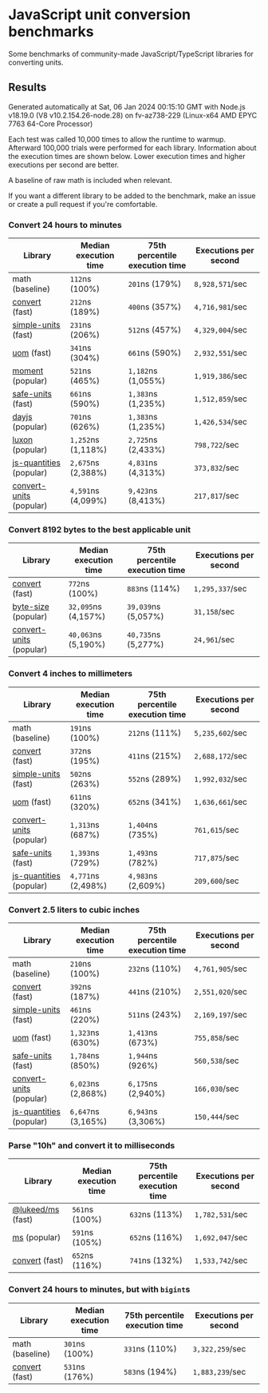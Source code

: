# JavaScript unit conversion benchmarks

Some benchmarks of community-made JavaScript/TypeScript libraries for converting units.

## Results

<!-- beginblock(results) -->

Generated automatically at Sat, 06 Jan 2024 00:15:10 GMT with Node.js v18.19.0 (V8 v10.2.154.26-node.28) on fv-az738-229 (Linux-x64 AMD EPYC 7763 64-Core Processor)

Each test was called 10,000 times to allow the runtime to warmup.
Afterward 100,000 trials were performed for each library.
Information about the execution times are shown below.
Lower execution times and higher executions per second are better.

A baseline of raw math is included when relevant.

If you want a different library to be added to the benchmark, make an issue or create a pull request if you're comfortable.

### Convert 24 hours to minutes

| Library                                                            | Median execution time | 75th percentile execution time | Executions per second |
| ------------------------------------------------------------------ | --------------------- | ------------------------------ | --------------------- |
| math (baseline)                                                    | `112`ns (100%)        | `201`ns (179%)                 | `8,928,571`/sec       |
| [convert](https://npmjs.com/package/convert) (fast)                | `212`ns (189%)        | `400`ns (357%)                 | `4,716,981`/sec       |
| [simple-units](https://npmjs.com/package/simple-units) (fast)      | `231`ns (206%)        | `512`ns (457%)                 | `4,329,004`/sec       |
| [uom](https://npmjs.com/package/uom) (fast)                        | `341`ns (304%)        | `661`ns (590%)                 | `2,932,551`/sec       |
| [moment](https://npmjs.com/package/moment) (popular)               | `521`ns (465%)        | `1,182`ns (1,055%)             | `1,919,386`/sec       |
| [safe-units](https://npmjs.com/package/safe-units) (fast)          | `661`ns (590%)        | `1,383`ns (1,235%)             | `1,512,859`/sec       |
| [dayjs](https://npmjs.com/package/dayjs) (popular)                 | `701`ns (626%)        | `1,383`ns (1,235%)             | `1,426,534`/sec       |
| [luxon](https://npmjs.com/package/luxon) (popular)                 | `1,252`ns (1,118%)    | `2,725`ns (2,433%)             | `798,722`/sec         |
| [js-quantities](https://npmjs.com/package/js-quantities) (popular) | `2,675`ns (2,388%)    | `4,831`ns (4,313%)             | `373,832`/sec         |
| [convert-units](https://npmjs.com/package/convert-units) (popular) | `4,591`ns (4,099%)    | `9,423`ns (8,413%)             | `217,817`/sec         |

### Convert 8192 bytes to the best applicable unit

| Library                                                            | Median execution time | 75th percentile execution time | Executions per second |
| ------------------------------------------------------------------ | --------------------- | ------------------------------ | --------------------- |
| [convert](https://npmjs.com/package/convert) (fast)                | `772`ns (100%)        | `883`ns (114%)                 | `1,295,337`/sec       |
| [byte-size](https://npmjs.com/package/byte-size) (popular)         | `32,095`ns (4,157%)   | `39,039`ns (5,057%)            | `31,158`/sec          |
| [convert-units](https://npmjs.com/package/convert-units) (popular) | `40,063`ns (5,190%)   | `40,735`ns (5,277%)            | `24,961`/sec          |

### Convert 4 inches to millimeters

| Library                                                            | Median execution time | 75th percentile execution time | Executions per second |
| ------------------------------------------------------------------ | --------------------- | ------------------------------ | --------------------- |
| math (baseline)                                                    | `191`ns (100%)        | `212`ns (111%)                 | `5,235,602`/sec       |
| [convert](https://npmjs.com/package/convert) (fast)                | `372`ns (195%)        | `411`ns (215%)                 | `2,688,172`/sec       |
| [simple-units](https://npmjs.com/package/simple-units) (fast)      | `502`ns (263%)        | `552`ns (289%)                 | `1,992,032`/sec       |
| [uom](https://npmjs.com/package/uom) (fast)                        | `611`ns (320%)        | `652`ns (341%)                 | `1,636,661`/sec       |
| [convert-units](https://npmjs.com/package/convert-units) (popular) | `1,313`ns (687%)      | `1,404`ns (735%)               | `761,615`/sec         |
| [safe-units](https://npmjs.com/package/safe-units) (fast)          | `1,393`ns (729%)      | `1,493`ns (782%)               | `717,875`/sec         |
| [js-quantities](https://npmjs.com/package/js-quantities) (popular) | `4,771`ns (2,498%)    | `4,983`ns (2,609%)             | `209,600`/sec         |

### Convert 2.5 liters to cubic inches

| Library                                                            | Median execution time | 75th percentile execution time | Executions per second |
| ------------------------------------------------------------------ | --------------------- | ------------------------------ | --------------------- |
| math (baseline)                                                    | `210`ns (100%)        | `232`ns (110%)                 | `4,761,905`/sec       |
| [convert](https://npmjs.com/package/convert) (fast)                | `392`ns (187%)        | `441`ns (210%)                 | `2,551,020`/sec       |
| [simple-units](https://npmjs.com/package/simple-units) (fast)      | `461`ns (220%)        | `511`ns (243%)                 | `2,169,197`/sec       |
| [uom](https://npmjs.com/package/uom) (fast)                        | `1,323`ns (630%)      | `1,413`ns (673%)               | `755,858`/sec         |
| [safe-units](https://npmjs.com/package/safe-units) (fast)          | `1,784`ns (850%)      | `1,944`ns (926%)               | `560,538`/sec         |
| [convert-units](https://npmjs.com/package/convert-units) (popular) | `6,023`ns (2,868%)    | `6,175`ns (2,940%)             | `166,030`/sec         |
| [js-quantities](https://npmjs.com/package/js-quantities) (popular) | `6,647`ns (3,165%)    | `6,943`ns (3,306%)             | `150,444`/sec         |

### Parse "10h" and convert it to milliseconds

| Library                                                   | Median execution time | 75th percentile execution time | Executions per second |
| --------------------------------------------------------- | --------------------- | ------------------------------ | --------------------- |
| [@lukeed/ms](https://npmjs.com/package/@lukeed/ms) (fast) | `561`ns (100%)        | `632`ns (113%)                 | `1,782,531`/sec       |
| [ms](https://npmjs.com/package/ms) (popular)              | `591`ns (105%)        | `652`ns (116%)                 | `1,692,047`/sec       |
| [convert](https://npmjs.com/package/convert) (fast)       | `652`ns (116%)        | `741`ns (132%)                 | `1,533,742`/sec       |

### Convert 24 hours to minutes, but with `bigint`s

| Library                                             | Median execution time | 75th percentile execution time | Executions per second |
| --------------------------------------------------- | --------------------- | ------------------------------ | --------------------- |
| math (baseline)                                     | `301`ns (100%)        | `331`ns (110%)                 | `3,322,259`/sec       |
| [convert](https://npmjs.com/package/convert) (fast) | `531`ns (176%)        | `583`ns (194%)                 | `1,883,239`/sec       |

<!-- endblock(results) -->
